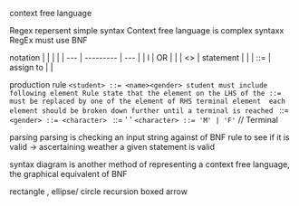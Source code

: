 context free language

Regex repersent simple syntax
Context free language is complex syntaxx
RegEx 
must use BNF

notation
|     |           |     |
| --- | --------- | --- |
| l   | OR        |     |
| <>  | statement |     |
| ::= | assign to |     |


production rule
``<student> ::= <name><gender>
student must include following element
Rule state that the element on the LHS of the ::= must be replaced by one of the element of RHS
terminal element 
each element should be broken down further until a terminal is reached
``<name> ::= <first><last>
``<gender> ::= <character>
``<space> ::= ' '
``<character> ::= 'M' | 'F'``  // Terminal

parsing 
parsing is checking an input string against of BNF rule to see if it is valid 
→ ascertaining weather a given statement is valid

syntax diagram is another method of representing a context free language, the graphical equivalent of BNF

rectangle ,
 ellipse/ circle
 recursion
 boxed arrow